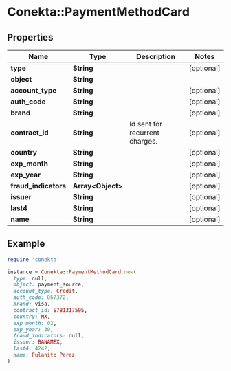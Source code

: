 # Conekta::PaymentMethodCard

## Properties

| Name | Type | Description | Notes |
| ---- | ---- | ----------- | ----- |
| **type** | **String** |  | [optional] |
| **object** | **String** |  |  |
| **account_type** | **String** |  | [optional] |
| **auth_code** | **String** |  | [optional] |
| **brand** | **String** |  | [optional] |
| **contract_id** | **String** | Id sent for recurrent charges. | [optional] |
| **country** | **String** |  | [optional] |
| **exp_month** | **String** |  | [optional] |
| **exp_year** | **String** |  | [optional] |
| **fraud_indicators** | **Array&lt;Object&gt;** |  | [optional] |
| **issuer** | **String** |  | [optional] |
| **last4** | **String** |  | [optional] |
| **name** | **String** |  | [optional] |

## Example

```ruby
require 'conekta'

instance = Conekta::PaymentMethodCard.new(
  type: null,
  object: payment_source,
  account_type: Credit,
  auth_code: 867372,
  brand: visa,
  contract_id: S781317595,
  country: MX,
  exp_month: 02,
  exp_year: 30,
  fraud_indicators: null,
  issuer: BANAMEX,
  last4: 4242,
  name: Fulanito Perez
)
```

